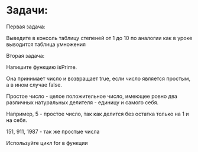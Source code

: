 # Задачи:
Первая задача:

Выведите в консоль таблицу степеней от 1 до 10 по аналогии как в уроке выводится таблица умножения

Вторая задача:

Напишите функцию isPrime.

Она принимает число и возвращает true, если число является простым, а в ином случае false.

Простое число - целое положительное число, имеющее ровно два различных натуральных делителя - единицу и самого себя.

Например, 5 - простое число, так как делится без остатка только на 1 и на себя.

151, 911, 1987 - так же простые числа

Используйте цикл for в функции